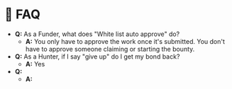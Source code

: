 # 📠 FAQ

* **Q:** As a Funder, what does "White list auto approve" do?
  * **A:** You only have to approve the work once it's submitted. You don't have to approve someone claiming or starting the bounty.
* **Q:** As a Hunter, if I say "give up" do I get my bond back?
  * **A:** Yes
* **Q:**&#x20;
  * **A:**

